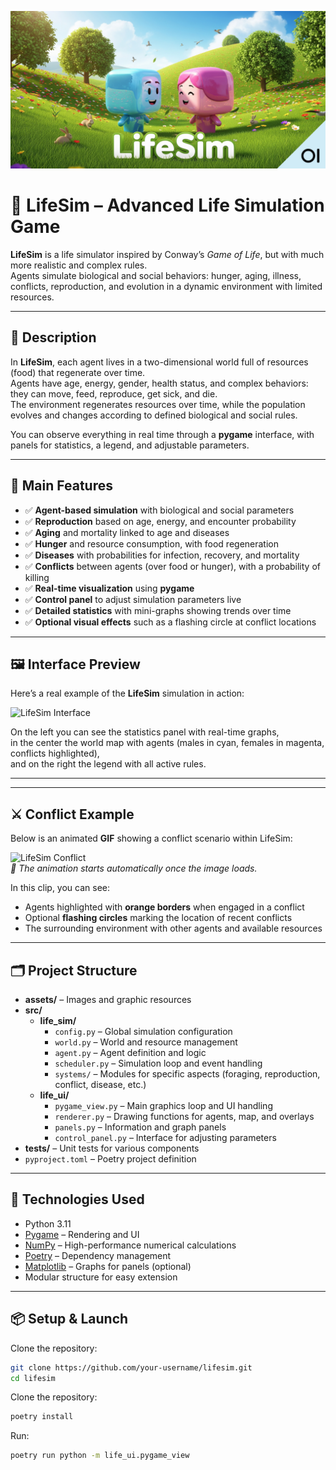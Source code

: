 ![LifeSim Banner](assets/images/lifesim_banner.png)

# 🌱 LifeSim – Advanced Life Simulation Game

**LifeSim** is a life simulator inspired by Conway’s *Game of Life*, but with much more realistic and complex rules.  
Agents simulate biological and social behaviors: hunger, aging, illness, conflicts, reproduction, and evolution in a dynamic environment with limited resources.

---

## 🧠 Description

In **LifeSim**, each agent lives in a two-dimensional world full of resources (food) that regenerate over time.  
Agents have age, energy, gender, health status, and complex behaviors:  
they can move, feed, reproduce, get sick, and die.  
The environment regenerates resources over time, while the population evolves and changes according to defined biological and social rules.

You can observe everything in real time through a **pygame** interface, with panels for statistics, a legend, and adjustable parameters.

---

## 🎯 Main Features

- ✅ **Agent-based simulation** with biological and social parameters  
- ✅ **Reproduction** based on age, energy, and encounter probability  
- ✅ **Aging** and mortality linked to age and diseases  
- ✅ **Hunger** and resource consumption, with food regeneration  
- ✅ **Diseases** with probabilities for infection, recovery, and mortality  
- ✅ **Conflicts** between agents (over food or hunger), with a probability of killing  
- ✅ **Real-time visualization** using **pygame**  
- ✅ **Control panel** to adjust simulation parameters live  
- ✅ **Detailed statistics** with mini-graphs showing trends over time  
- ✅ **Optional visual effects** such as a flashing circle at conflict locations  

---

## 🖼️ Interface Preview

Here’s a real example of the **LifeSim** simulation in action:

![LifeSim Interface](assets/images/interface_example.gif)

On the left you can see the statistics panel with real-time graphs,  
in the center the world map with agents (males in cyan, females in magenta, conflicts highlighted),  
and on the right the legend with all active rules.

---

---

## ⚔️ Conflict Example

Below is an animated **GIF** showing a conflict scenario within LifeSim:

![LifeSim Conflict](assets/images/lifesim_conflict.gif)  
*🔄 The animation starts automatically once the image loads.*

In this clip, you can see:
- Agents highlighted with **orange borders** when engaged in a conflict  
- Optional **flashing circles** marking the location of recent conflicts  
- The surrounding environment with other agents and available resources

---

## 🗂️ Project Structure

- **assets/** – Images and graphic resources  
- **src/**  
  - **life_sim/**  
    - `config.py` – Global simulation configuration  
    - `world.py` – World and resource management  
    - `agent.py` – Agent definition and logic  
    - `scheduler.py` – Simulation loop and event handling  
    - `systems/` – Modules for specific aspects (foraging, reproduction, conflict, disease, etc.)  
  - **life_ui/**  
    - `pygame_view.py` – Main graphics loop and UI handling  
    - `renderer.py` – Drawing functions for agents, map, and overlays  
    - `panels.py` – Information and graph panels  
    - `control_panel.py` – Interface for adjusting parameters  
- **tests/** – Unit tests for various components  
- `pyproject.toml` – Poetry project definition  

---

## 🧰 Technologies Used

- Python 3.11  
- [Pygame](https://www.pygame.org/) – Rendering and UI  
- [NumPy](https://numpy.org/) – High-performance numerical calculations  
- [Poetry](https://python-poetry.org/) – Dependency management  
- [Matplotlib](https://matplotlib.org/) – Graphs for panels (optional)  
- Modular structure for easy extension  

---

## 📦 Setup & Launch

Clone the repository:  
```bash
git clone https://github.com/your-username/lifesim.git
cd lifesim
```
Clone the repository:
```bash 
poetry install
```
Run:
```bash 
poetry run python -m life_ui.pygame_view
```